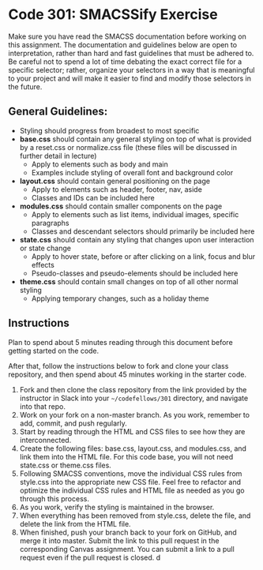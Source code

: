 # Code 301: SMACSSify Exercise

Make sure you have read the SMACSS documentation before working on this assignment. The documentation and guidelines below are open to interpretation, rather than hard and fast guidelines that must be adhered to. Be careful not to spend a lot of time debating the exact correct file for a specific selector; rather, organize your selectors in a way that is meaningful to your project and will make it easier to find and modify those selectors in the future.

## General Guidelines:

- Styling should progress from broadest to most specific
- **base.css** should contain any general styling on top of what is provided by a reset.css or normalize.css file (these files will be discussed in further detail in lecture)
  - Apply to elements such as body and main
  - Examples include styling of overall font and background color
- **layout.css** should contain general positioning on the page
  - Apply to elements such as header, footer, nav, aside
  - Classes and IDs can be included here
- **modules.css** should contain smaller components on the page
  - Apply to elements such as list items, individual images, specific paragraphs
  - Classes and descendant selectors should primarily be included here
- **state.css** should contain any styling that changes upon user interaction or state change
  - Apply to hover state, before or after clicking on a link, focus and blur effects
  - Pseudo-classes and pseudo-elements should be included here
- **theme.css** should contain small changes on top of all other normal styling
  - Applying temporary changes, such as a holiday theme

## Instructions

Plan to spend about 5 minutes reading through this document before getting started on the code.

After that, follow the instructions below to fork and clone your class repository, and then spend about 45 minutes working in the starter code.

1. Fork and then clone the class repository from the link provided by the instructor in Slack into your `~/codefellows/301` directory, and navigate into that repo.
1. Work on your fork on a non-master branch. As you work, remember to add, commit, and push regularly.
1. Start by reading through the HTML and CSS files to see how they are interconnected.
1. Create the following files: base.css, layout.css, and modules.css, and link them into the HTML file. For this code base, you will not need state.css or theme.css files.
1. Following SMACSS conventions, move the individual CSS rules from style.css into the appropriate new CSS file. Feel free to refactor and optimize the individual CSS rules and HTML file as needed as you go through this process.
1. As you work, verify the styling is maintained in the browser.
1. When everything has been removed from style.css, delete the file, and delete the link from the HTML file.
1. When finished, push your branch back to your fork on GitHub, and merge it into master. Submit the link to this pull request in the corresponding Canvas assignment. You can submit a link to a pull request even if the pull request is closed.
d